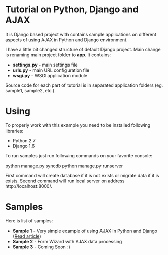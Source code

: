 Tutorial on Python, Django and AJAX
===================================

It is Django based project with contains sample applications on different aspects of using AJAX in Python and Django environment.

I have a little bit changed structure of default Django project. Main change is renaming main project folder to **app**. It contains:

* **settings.py** - main settings file
* **urls.py** - main URL configuration file
* **wsgi.py** - WSGI application module

Source code for each part of tutorial is in separated application folders (eg. sample1, sample2, etc.).

# Using

To properly work with this example you need to be installed following libraries:

* Python 2.7
* Django 1.6

To run samples just run following commands on your favorite console:

  python manage.py syncdb
  python manage.py runserver

First command will create database if it is not exists or migrate data if it is exists. Second command will run local server on address http://localhost:8000/.

# Samples

Here is list of samples:

* **Sample 1** - Very simple example of using AJAX in Python and Django ([Read article](http://kenanbek.me/post/very-simple-example-on-using-ajax-in-python-and-django/))
* **Sample 2** - Form Wizard with AJAX data processing
* **Sample 3** - Coming Soon :)
